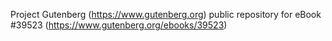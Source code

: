 Project Gutenberg (https://www.gutenberg.org) public repository for eBook #39523 (https://www.gutenberg.org/ebooks/39523)
